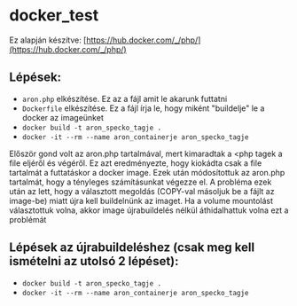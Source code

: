# docker_test

Ez alapján készítve: [https://hub.docker.com/_/php/](https://hub.docker.com/_/php/)

## Lépések:
 * `aron.php` elkészítése. Ez az a fájl amit le akarunk futtatni
 * `Dockerfile` elkészítése. Ez a fájl írja le, hogy miként "buildelje" le a docker az imageünket
 * `docker build -t aron_specko_tagje .`
 * `docker -it --rm --name aron_containerje aron_specko_tagje`
 
Először gond volt az aron.php tartalmával, mert kimaradtak a <php tagek a file eljéről és végéről. Ez azt eredményezte, hogy
kiokádta csak a file tartalmát a futtatáskor a docker image.
Ezek után módosítottuk az aron.php tartalmát, hogy a tényleges számításunkat végezze el. A probléma ezek után az lett, hogy
a választott megoldás (COPY-val másoljuk be a fájlt az image-be) miatt újra kell buildelnünk az imaget. Ha a volume mountolást
választottuk volna, akkor image újrabuildelés nélkül áthidalhattuk volna ezt a problémát

## Lépések az újrabuildeléshez (csak meg kell ismételni az utolsó 2 lépéset):
 * `docker build -t aron_specko_tagje .`
 * `docker -it --rm --name aron_containerje aron_specko_tagje`
